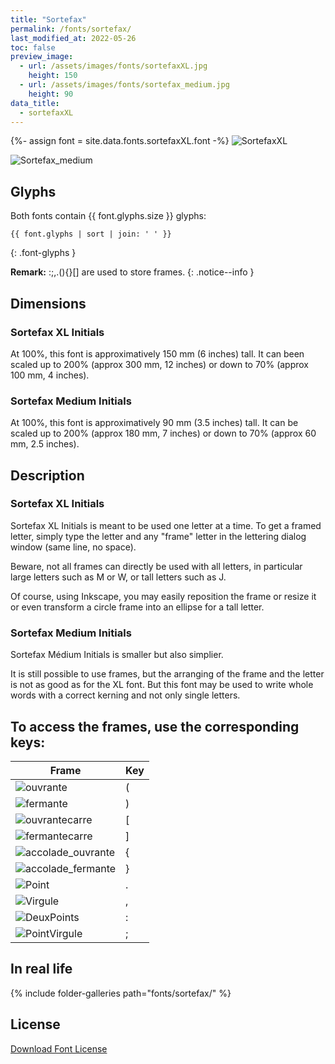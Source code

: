```yaml
---
title: "Sortefax"
permalink: /fonts/sortefax/
last_modified_at: 2022-05-26
toc: false
preview_image: 
  - url: /assets/images/fonts/sortefaxXL.jpg
    height: 150
  - url: /assets/images/fonts/sortefax_medium.jpg
    height: 90
data_title:
  - sortefaxXL
---
```

{%- assign font = site.data.fonts.sortefaxXL.font -%}
![SortefaxXL](/assets/images/fonts/sortefaxXL.jpg)

![Sortefax_medium](/assets/images/fonts/sortefax_medium.jpg)

## Glyphs

Both fonts contain  {{ font.glyphs.size }} glyphs:

```
{{ font.glyphs | sort | join: ' ' }}
```
{: .font-glyphs }

**Remark:** :;,.(){}[]  are used to store frames.
{: .notice--info }

## Dimensions

### Sortefax XL Initials

At 100%, this font is approximatively 150 mm (6 inches) tall.
It can been scaled up to 200% (approx 300 mm, 12 inches) or down to 70% (approx 100 mm, 4 inches).

### Sortefax Medium Initials

At 100%, this font is approximatively 90 mm (3.5 inches) tall.
It can be scaled up to 200% (approx 180 mm, 7 inches) or down to 70% (approx 60 mm, 2.5 inches).

## Description

### Sortefax XL Initials

Sortefax XL Initials is meant to be used one letter at a time.
To get a framed letter, simply type the letter and any "frame" letter in the lettering dialog window (same line, no space).

Beware, not all frames can directly be used with all letters, in particular large letters such as M or W, or tall letters such as J.

Of course, using Inkscape,  you may easily reposition the frame or resize it or even transform a circle frame  into an ellipse for a tall letter.

### Sortefax Medium Initials

Sortefax Médium Initials is  smaller but  also simplier.

It is still possible to use frames, but the arranging of the frame and the letter is  not as good as for the XL font.
But this font may be used to write whole words with a correct kerning and not only single letters.

## To access the frames, use the corresponding keys:

Frame|Key
---|---
![ouvrante](/assets/images/fonts/sortefax/ouvrante.png)|<key>(</key>
![fermante](/assets/images/fonts/sortefax/fermante.png)|<key>)</key>
![ouvrantecarre](/assets/images/fonts/sortefax/square-bracket-open.png)|<key>[</key>
![fermantecarre](/assets/images/fonts/sortefax/square-bracket-open.png)|<key>]</key>
![accolade_ouvrante](/assets/images/fonts/sortefax/curly-bracket-open.png)|<key>{</key>
![accolade_fermante](/assets/images/fonts/sortefax/curly-bracket-close.png)|<key>}</key>
![Point](/assets/images/fonts/sortefax/point.png)|<key>.</key>
![Virgule](/assets/images/fonts/sortefax/virgule.png)|<key>,</key>
![DeuxPoints](/assets/images/fonts/sortefax/deuxpoints.png)|<key>:</key>
![PointVirgule](/assets/images/fonts/sortefax/pointvirgule.png)|<key>;</key>

## In real life 

{% include folder-galleries path="fonts/sortefax/" %}

## License


[Download Font License](https://github.com/inkstitch/inkstitch/tree/main/fonts/sortefaxXL/LICENSE)
